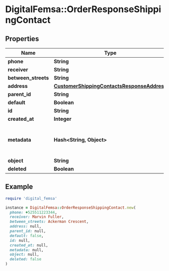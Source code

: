 # DigitalFemsa::OrderResponseShippingContact

## Properties

| Name | Type | Description | Notes |
| ---- | ---- | ----------- | ----- |
| **phone** | **String** |  | [optional] |
| **receiver** | **String** |  | [optional] |
| **between_streets** | **String** |  | [optional] |
| **address** | [**CustomerShippingContactsResponseAddress**](CustomerShippingContactsResponseAddress.md) |  | [optional] |
| **parent_id** | **String** |  | [optional] |
| **default** | **Boolean** |  | [optional] |
| **id** | **String** |  | [optional] |
| **created_at** | **Integer** |  | [optional] |
| **metadata** | **Hash&lt;String, Object&gt;** | Metadata associated with the shipping contact | [optional] |
| **object** | **String** |  | [optional] |
| **deleted** | **Boolean** |  | [optional] |

## Example

```ruby
require 'digital_femsa'

instance = DigitalFemsa::OrderResponseShippingContact.new(
  phone: +525511223344,
  receiver: Marvin Fuller,
  between_streets: Ackerman Crescent,
  address: null,
  parent_id: null,
  default: false,
  id: null,
  created_at: null,
  metadata: null,
  object: null,
  deleted: false
)
```

